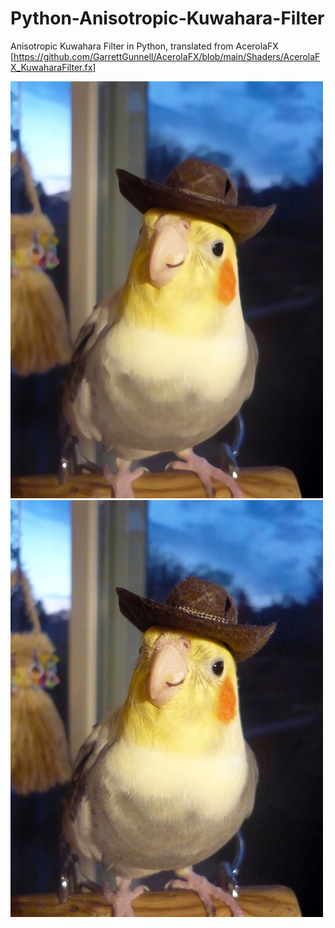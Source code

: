 # Python-Anisotropic-Kuwahara-Filter

Anisotropic Kuwahara Filter in Python, translated from AcerolaFX [https://github.com/GarrettGunnell/AcerolaFX/blob/main/Shaders/AcerolaFX_KuwaharaFilter.fx]

![Output Parrot](https://github.com/mkhan329/Python-Anisotropic-Kuwahara-Filter/blob/main/output/parrot.png)
![Input Parrot](https://github.com/mkhan329/Python-Anisotropic-Kuwahara-Filter/blob/main/input/parrot.jpg)
